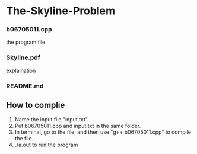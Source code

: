 # The-Skyline-Problem

### b06705011.cpp
the program file

### Skyline.pdf
explaination

### README.md

## How to complie

1. Name the input file "input.txt".  
2. Put b06705011.cpp and input.txt in the same folder.  
3. In terminal, go to the file, and then use "g++ b06705011.cpp" to compile the file.  
4. ./a.out to run the program
